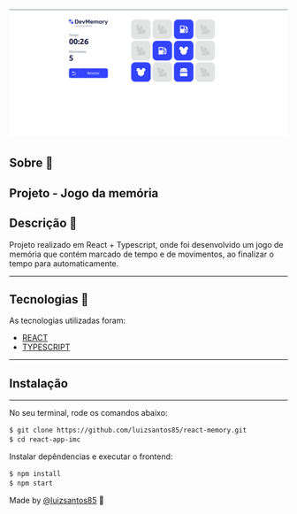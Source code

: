 <h1 align='center'>
  <img src='./src/assets/jogo-memoria.png'>
</h1>

## Sobre 📕

Projeto -  Jogo da memória
---

## Descrição 📕

Projeto realizado em React + Typescript, onde foi desenvolvido um jogo de memória que contém marcado de tempo e de movimentos, ao finalizar o tempo para automaticamente.

---

## Tecnologias 🚀

As tecnologias utilizadas foram:

-  [REACT](https://reactjs.org/)
-  [TYPESCRIPT](https://www.typescriptlang.org/)

---

## Instalação

---

No seu terminal, rode os comandos abaixo:

```bash
$ git clone https://github.com/luizsantos85/react-memory.git
$ cd react-app-imc
```

Instalar depêndencias e executar o frontend:

```bash
$ npm install
$ npm start
```

Made by [@luizsantos85](https://github.com/luizsantos85) 🚀

